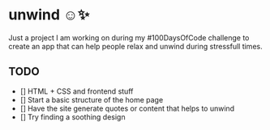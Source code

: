 # unwind ☺✨

Just a project I am working on during my #100DaysOfCode challenge to create an app that can help people relax and unwind during stressfull times.

## TODO

- [] HTML + CSS and frontend stuff
- [] Start a basic structure of the home page
- [] Have the site generate quotes or content that helps to unwind
- [] Try finding a soothing design
